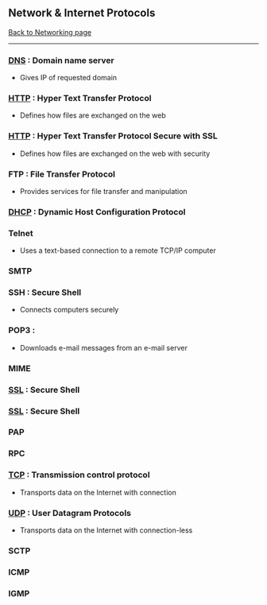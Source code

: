 ## Network & Internet Protocols
[Back to Networking page](Networking.md)
- --
### [DNS](DNS.md) : Domain name server
- Gives IP of requested domain 
### [HTTP](HTTP.md) : Hyper Text Transfer Protocol
- Defines how files are exchanged on the web
### [HTTP](HTTP.md) : Hyper Text Transfer Protocol Secure with SSL
- Defines how files are exchanged on the web with security
### FTP : File Transfer Protocol
- Provides services for file transfer and manipulation
### [DHCP](DHCP.md) : Dynamic Host Configuration Protocol
### Telnet
- Uses a text-based connection to a remote TCP/IP computer
### SMTP
### SSH : Secure Shell
 - Connects computers securely
### POP3 :
- Downloads e-mail messages from an e-mail server
### MIME
### [SSL](SSL.md) : Secure Shell
### [SSL](SSL.md) : Secure Shell
### PAP
### RPC
### [TCP](TCP.md) : Transmission control protocol
- Transports data on the Internet with connection

### [UDP](UDP.md) : User Datagram Protocols
- Transports data on the Internet with connection-less
### SCTP
### ICMP
### IGMP

